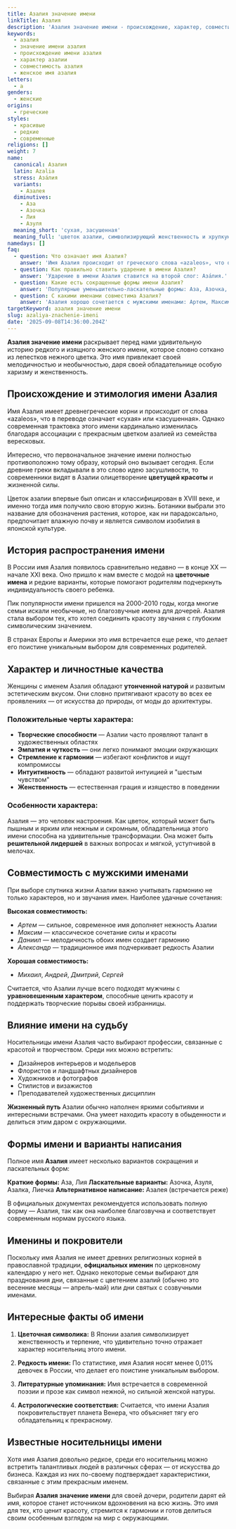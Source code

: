 ```yaml
---
title: Азалия значение имени
linkTitle: Азалия
description: 'Азалия значение имени - происхождение, характер, совместимость. Узнайте все о красивом женском имени Азалия и его влиянии на судьбу.'
keywords:
  - азалия
  - значение имени азалия
  - происхождение имени азалия
  - характер азалии
  - совместимость азалия
  - женское имя азалия
letters:
  - а
genders:
  - женские
origins:
  - греческие
styles:
  - красивые
  - редкие
  - современные
religions: []
weight: 7
name:
  canonical: Азалия
  latin: Azalia
  stress: Аза́лия
  variants:
    - Азалея
  diminutives:
    - Аза
    - Азочка
    - Лия
    - Азуля
  meaning_short: 'сухая, засушенная'
  meaning_full: 'цветок азалии, символизирующий женственность и хрупкую красоту'
namedays: []
faq:
  - question: Что означает имя Азалия?
    answer: 'Имя Азалия происходит от греческого слова «azaleos», что означает «сухая, засушенная». В современном понимании имя ассоциируется с цветком азалии, символизирующим нежность и красоту.'
  - question: Как правильно ставить ударение в имени Азалия?
    answer: 'Ударение в имени Азалия ставится на второй слог: Аза́лия.'
  - question: Какие есть сокращенные формы имени Азалия?
    answer: 'Популярные уменьшительно-ласкательные формы: Аза, Азочка, Лия, Азуля, Азалка.'
  - question: С какими именами совместима Азалия?
    answer: 'Азалия хорошо сочетается с мужскими именами: Артем, Максим, Даниил, Александр, Михаил. Гармонично звучит с классическими и современными вариантами.'
targetKeyword: азалия значение имени
slug: azaliya-znachenie-imeni
date: '2025-09-08T14:36:00.204Z'
---
```


**Азалия значение имени** раскрывает перед нами удивительную историю редкого и изящного женского имени, которое словно соткано из лепестков нежного цветка. Это имя привлекает своей мелодичностью и необычностью, даря своей обладательнице особую харизму и женственность.

## Происхождение и этимология имени Азалия

Имя Азалия имеет древнегреческие корни и происходит от слова «azaleos», что в переводе означает «сухая» или «засушенная». Однако современная трактовка этого имени кардинально изменилась благодаря ассоциации с прекрасным цветком азалией из семейства вересковых.

Интересно, что первоначальное значение имени полностью противоположно тому образу, который оно вызывает сегодня. Если древние греки вкладывали в это слово идею засушливости, то современники видят в Азалии олицетворение **цветущей красоты** и жизненной силы.

Цветок азалии впервые был описан и классифицирован в XVIII веке, и именно тогда имя получило свою вторую жизнь. Ботаники выбрали это название для обозначения растения, которое, как ни парадоксально, предпочитает влажную почву и является символом изобилия в японской культуре.

## История распространения имени

В России имя Азалия появилось сравнительно недавно — в конце XX — начале XXI века. Оно пришло к нам вместе с модой на **цветочные имена** и редкие варианты, которые помогают родителям подчеркнуть индивидуальность своего ребенка.

Пик популярности имени пришелся на 2000-2010 годы, когда многие семьи искали необычные, но благозвучные имена для дочерей. Азалия стала выбором тех, кто хотел соединить красоту звучания с глубоким символическим значением.

В странах Европы и Америки это имя встречается еще реже, что делает его поистине уникальным выбором для современных родителей.

## Характер и личностные качества

Женщины с именем Азалия обладают **утонченной натурой** и развитым эстетическим вкусом. Они словно притягивают красоту во всех ее проявлениях — от искусства до природы, от моды до архитектуры.

### Положительные черты характера:

- **Творческие способности** — Азалии часто проявляют талант в художественных областях
- **Эмпатия и чуткость** — они легко понимают эмоции окружающих
- **Стремление к гармонии** — избегают конфликтов и ищут компромиссы
- **Интуитивность** — обладают развитой интуицией и "шестым чувством"
- **Женственность** — естественная грация и изящество в поведении

### Особенности характера:

Азалия — это человек настроения. Как цветок, который может быть пышным и ярким или нежным и скромным, обладательница этого имени способна на удивительные трансформации. Она может быть **решительной лидершей** в важных вопросах и мягкой, уступчивой в мелочах.

## Совместимость с мужскими именами

При выборе спутника жизни Азалии важно учитывать гармонию не только характеров, но и звучания имен. Наиболее удачные сочетания:

**Высокая совместимость:**

- _Артем_ — сильное, современное имя дополняет нежность Азалии
- _Максим_ — классическое сочетание силы и красоты
- _Даниил_ — мелодичность обоих имен создает гармонию
- _Александр_ — традиционное имя подчеркивает редкость Азалии

**Хорошая совместимость:**

- _Михаил_, _Андрей_, _Дмитрий_, _Сергей_

Считается, что Азалии лучше всего подходят мужчины с **уравновешенным характером**, способные ценить красоту и поддержать творческие порывы своей избранницы.

## Влияние имени на судьбу

Носительницы имени Азалия часто выбирают профессии, связанные с красотой и творчеством. Среди них можно встретить:

- Дизайнеров интерьеров и модельеров
- Флористов и ландшафтных дизайнеров
- Художников и фотографов
- Стилистов и визажистов
- Преподавателей художественных дисциплин

**Жизненный путь** Азалии обычно наполнен яркими событиями и интересными встречами. Она умеет находить красоту в обыденности и делиться этим даром с окружающими.

## Формы имени и варианты написания

Полное имя **Азалия** имеет несколько вариантов сокращения и ласкательных форм:

**Краткие формы:** Аза, Лия
**Ласкательные варианты:** Азочка, Азуля, Азалка, Лиечка
**Альтернативное написание:** Азалея (встречается реже)

В официальных документах рекомендуется использовать полную форму — Азалия, так как она наиболее благозвучна и соответствует современным нормам русского языка.

## Именины и покровители

Поскольку имя Азалия не имеет древних религиозных корней в православной традиции, **официальных именин** по церковному календарю у него нет. Однако некоторые семьи выбирают для празднования дни, связанные с цветением азалий (обычно это весенние месяцы — апрель-май) или дни святых с созвучными именами.

## Интересные факты об имени

1. **Цветочная символика:** В Японии азалия символизирует женственность и терпение, что удивительно точно отражает характер носительниц этого имени.

2. **Редкость имени:** По статистике, имя Азалия носят менее 0,01% девочек в России, что делает его поистине уникальным выбором.

3. **Литературные упоминания:** Имя встречается в современной поэзии и прозе как символ нежной, но сильной женской натуры.

4. **Астрологические соответствия:** Считается, что имени Азалия покровительствует планета Венера, что объясняет тягу его обладательниц к прекрасному.

## Известные носительницы имени

Хотя имя Азалия довольно редкое, среди его носительниц можно встретить талантливых людей в различных сферах — от искусства до бизнеса. Каждая из них по-своему подтверждает характеристики, связанные с этим прекрасным именем.

Выбирая **Азалия значение имени** для своей дочери, родители дарят ей имя, которое станет источником вдохновения на всю жизнь. Это имя для тех, кто ценит красоту, стремится к гармонии и готов делиться своим особенным взглядом на мир с окружающими.
